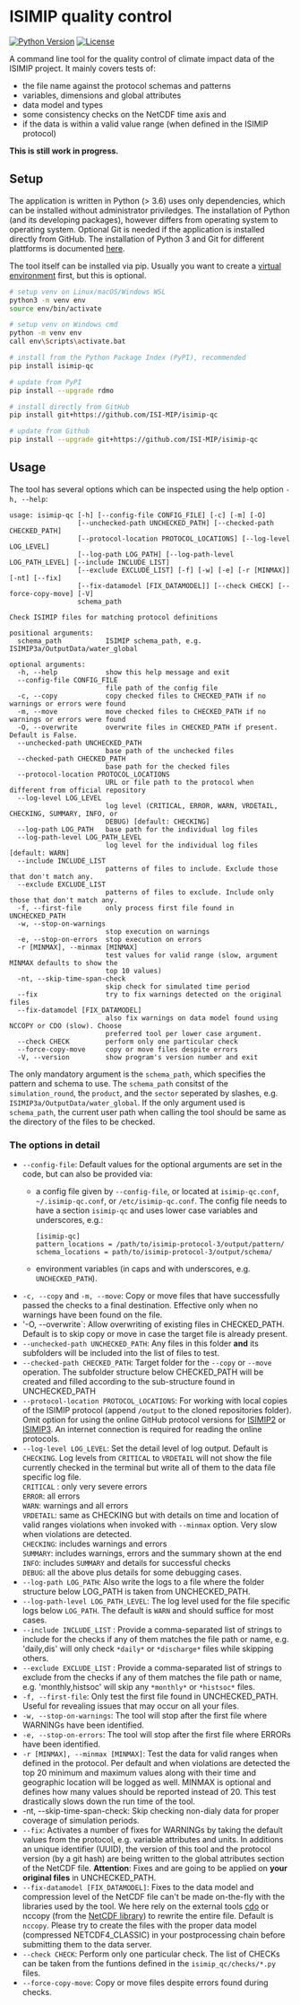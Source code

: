 ISIMIP quality control
======================

[![Python Version](https://img.shields.io/badge/python->=3.6-blue)](https://www.python.org/)
[![License](https://img.shields.io/badge/License-MIT-green)](https://github.com/ISI-MIP/isimip-qc/blob/master/LICENSE)

A command line tool for the quality control of climate impact data of the ISIMIP project. It mainly covers tests of:
- the file name against the protocol schemas and patterns
- variables, dimensions and global attributes
- data model and types
- some consistency checks on the NetCDF time axis and
- if the data is within a valid value range (when defined in the ISIMIP protocol)

**This is still work in progress.**


Setup
-----

The application is written in Python (> 3.6) uses only dependencies, which can be installed without administrator priviledges. The installation of Python (and its developing packages), however differs from operating system to operating system. Optional Git is needed if the application is installed directly from GitHub. The installation of Python 3 and Git for different plattforms is documented [here](https://github.com/ISI-MIP/isimip-utils/blob/master/docs/prerequisites.md).

The tool itself can be installed via pip. Usually you want to create a [virtual environment](https://docs.python.org/3/library/venv.html) first, but this is optional.

```bash
# setup venv on Linux/macOS/Windows WSL
python3 -m venv env
source env/bin/activate

# setup venv on Windows cmd
python -m venv env
call env\Scripts\activate.bat

# install from the Python Package Index (PyPI), recommended
pip install isimip-qc

# update from PyPI
pip install --upgrade rdmo

# install directly from GitHub
pip install git+https://github.com/ISI-MIP/isimip-qc

# update from Github
pip install --upgrade git+https://github.com/ISI-MIP/isimip-qc
```

Usage
-----

The tool has several options which can be inspected using the help option `-h, --help`:

```plain
usage: isimip-qc [-h] [--config-file CONFIG_FILE] [-c] [-m] [-O]
                 [--unchecked-path UNCHECKED_PATH] [--checked-path CHECKED_PATH]
                 [--protocol-location PROTOCOL_LOCATIONS] [--log-level LOG_LEVEL]
                 [--log-path LOG_PATH] [--log-path-level LOG_PATH_LEVEL] [--include INCLUDE_LIST]
                 [--exclude EXCLUDE_LIST] [-f] [-w] [-e] [-r [MINMAX]] [-nt] [--fix]
                 [--fix-datamodel [FIX_DATAMODEL]] [--check CHECK] [--force-copy-move] [-V]
                 schema_path

Check ISIMIP files for matching protocol definitions

positional arguments:
  schema_path           ISIMIP schema_path, e.g. ISIMIP3a/OutputData/water_global

optional arguments:
  -h, --help            show this help message and exit
  --config-file CONFIG_FILE
                        file path of the config file
  -c, --copy            copy checked files to CHECKED_PATH if no warnings or errors were found
  -m, --move            move checked files to CHECKED_PATH if no warnings or errors were found
  -O, --overwrite       overwrite files in CHECKED_PATH if present. Default is False.
  --unchecked-path UNCHECKED_PATH
                        base path of the unchecked files
  --checked-path CHECKED_PATH
                        base path for the checked files
  --protocol-location PROTOCOL_LOCATIONS
                        URL or file path to the protocol when different from official repository
  --log-level LOG_LEVEL
                        log level (CRITICAL, ERROR, WARN, VRDETAIL, CHECKING, SUMMARY, INFO, or
                        DEBUG) [default: CHECKING]
  --log-path LOG_PATH   base path for the individual log files
  --log-path-level LOG_PATH_LEVEL
                        log level for the individual log files [default: WARN]
  --include INCLUDE_LIST
                        patterns of files to include. Exclude those that don't match any.
  --exclude EXCLUDE_LIST
                        patterns of files to exclude. Include only those that don't match any.
  -f, --first-file      only process first file found in UNCHECKED_PATH
  -w, --stop-on-warnings
                        stop execution on warnings
  -e, --stop-on-errors  stop execution on errors
  -r [MINMAX], --minmax [MINMAX]
                        test values for valid range (slow, argument MINMAX defaults to show the
                        top 10 values)
  -nt, --skip-time-span-check
                        skip check for simulated time period
  --fix                 try to fix warnings detected on the original files
  --fix-datamodel [FIX_DATAMODEL]
                        also fix warnings on data model found using NCCOPY or CDO (slow). Choose
                        preferred tool per lower case argument.
  --check CHECK         perform only one particular check
  --force-copy-move     copy or move files despite errors
  -V, --version         show program's version number and exit
```

The only mandatory argument is the `schema_path`, which specifies the pattern and schema to use. The `schema_path` consitst of the `simulation_round`, the `product`, and the `sector` seperated by slashes, e.g. `ISIMIP3a/OutputData/water_global`. If the only argument used is `schema_path`, the current user path when calling the tool should be same as the directory of the files to be checked.

### The options in detail

* `--config-file`: Default values for the optional arguments are set in the code, but can also be provided via:
    * a config file given by `--config-file`, or located at `isimip-qc.conf`, `~/.isimip-qc.conf`, or `/etc/isimip-qc.conf`. The config file needs to have a section `isimip-qc` and uses lower case variables and underscores, e.g.:
        ```
        [isimip-qc]
        pattern_locations = /path/to/isimip-protocol-3/output/pattern/
        schema_locations = path/to/isimip-protocol-3/output/schema/
        ```

    * environment variables (in caps and with underscores, e.g. `UNCHECKED_PATH`).
* `-c, --copy` and `-m, --move`: Copy or move files that have successfully passed the checks to a final destination. Effective only when no warnings have been found on the file.
* '-O, --overwrite`: Allow overwriting of existing files in CHECKED_PATH. Default is to skip copy or move in case the target file is already present.
* `--unchecked-path UNCHECKED_PATH`: Any files in this folder **and** its subfolders will be included into the list of files to test.
* `--checked-path CHECKED_PATH`: Target folder for the `--copy` or `--move` operation. The subfolder structure below CHECKED_PATH will be created and filled according to the sub-structure found in UNCHECKED_PATH
* `--protocol-location PROTOCOL_LOCATIONS`: For working with local copies of the ISIMIP protocol (append `/output` to the cloned repositories folder). Omit option for using the online GitHub protocol versions for [ISIMIP2](https://github.com/ISI-MIP/isimip-protocol-2) or [ISIMIP3](https://github.com/ISI-MIP/isimip-protocol-3). An internet connection is required for reading the online protocols.
* `--log-level LOG_LEVEL`: Set the detail level of log output. Default is `CHECKING`. Log levels from `CRITICAL` to `VRDETAIL` will not show the file currently checked in the terminal but write all of them to the data file specific log file.<br>
`CRITICAL` : only very severe errors<br>
`ERROR`: all errors<br>
`WARN`: warnings and all errors<br>
`VRDETAIL`: same as CHECKING but with details on time and location of valid ranges violations when invoked with `--minmax` option. Very slow when violations are detected.<br>
`CHECKING`: includes warnings and errors<br>
`SUMMARY`: includes warnings, errors and the summary shown at the end<br>
`INFO`: includes `SUMMARY` and details for successful checks<br>
`DEBUG`: all the above plus details for some debugging cases.
* `--log-path LOG_PATH`: Also write the logs to a file where the folder structure below LOG_PATH is taken from UNCHECKED_PATH.
* `--log-path-level LOG_PATH_LEVEL`: The log level used for the file specific logs below `LOG_PATH`. The default is `WARN` and should suffice for most cases.
* `--include INCLUDE_LIST` : Provide a comma-separated list of strings to include for the checks if any of them matches the file path or name, e.g. 'daily,dis' will only check `*daily*` or `*discharge*` files while skipping others.
* `--exclude EXCLUDE_LIST` : Provide a comma-separated list of strings to exclude from the checks if any of them matches the file path or name, e.g. 'monthly,histsoc' will skip any `*monthly*` or `*histsoc*` files.
* `-f, --first-file`: Only test the first file found in UNCHECKED_PATH. Useful for revealing issues that may occur on all your files.
* `-w, --stop-on-warnings`: The tool will stop after the first file where WARNINGs have been identified.
* `-e, --stop-on-errors`: The tool will stop after the first file where ERRORs have been identified.
* `-r [MINMAX], --minmax [MINMAX]`: Test the data for valid ranges when defined in the protocol. Per default and when violations are detected the top 20 minimum and maximum values along with their time and geographic location will be logged as well. MINMAX is optional and defines how many values should be reported instead of 20. This test drastically slows down the run time of the tool.
* -nt, --skip-time-span-check: Skip checking non-dialy data for proper coverage of simulation periods.
* `--fix`: Activates a number of fixes for WARNINGs by taking the default values from the protocol, e.g. variable attributes and units. In additions an unique identifier (UUID), the version of this tool and the protocol version (by a git hash) are being written to the global attributes section of the NetCDF file. **Attention**: Fixes and are going to be applied on **your original files** in UNCHECKED_PATH.
* `--fix-datamodel [FIX_DATAMODEL]`: Fixes to the data model and compression level of the NetCDF file can't be made on-the-fly with the libraries used by the tool. We here rely on the external tools [cdo](https://code.mpimet.mpg.de/projects/cdo/) or nccopy (from the [NetCDF library](https://www.unidata.ucar.edu/software/netcdf/)) to rewrite the entire file. Default is `nccopy`. Please try to create the files with the proper data model (compressed NETCDF4_CLASSIC) in your postprocessing chain before submitting them to the data server.
* `--check CHECK`: Perform only one particular check. The list of CHECKs can be taken from the funtions defined in the `isimip_qc/checks/*.py` files.
* `--force-copy-move`: Copy or move files despite errors found during checks.
